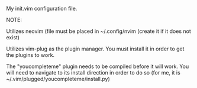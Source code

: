 My init.vim configuration file. 

NOTE:

Utilizes neovim (file must be placed in ~/.config/nvim (create it if it does not exist) 

Utilizes vim-plug as the plugin manager. You must install it in order to get the plugins to work. 

The "youcompleteme" plugin needs to be compiled before it will work. You will
need to navigate to its install direction in order to do so (for me, it is
~/.vim/plugged/youcompleteme/install.py)
